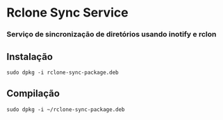 # Rclone Sync Service
### Serviço de sincronização de diretórios usando inotify e rclon

## Instalação 

```
sudo dpkg -i rclone-sync-package.deb
```

## Compilação

```
sudo dpkg -i ~/rclone-sync-package.deb
```
